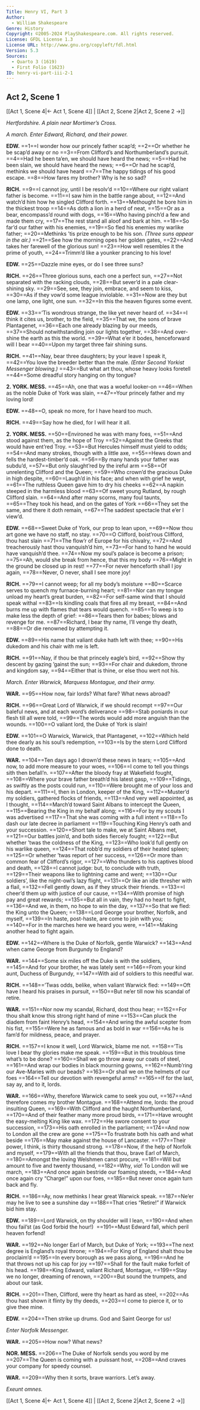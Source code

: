 ```yaml
---
Title: Henry VI, Part 3
Author: 
  - William Shakespeare
Genre: History
Copyright: ©2005-2024 PlayShakespeare.com. All rights reserved.
License: GFDL License 1.3
License URL: http://www.gnu.org/copyleft/fdl.html
Version: 5.3
Sources:
  - Quarto 3 (1619)
  - First Folio (1623)
ID: henry-vi-part-iii-2-1
---
```


## Act 2, Scene 1
[[Act 1, Scene 4|← Act 1, Scene 4]] | [[Act 2, Scene 2|Act 2, Scene 2 →]]

*Hertfordshire. A plain near Mortimer’s Cross.*

*A march. Enter Edward, Richard, and their power.*

**EDW.**
==1==I wonder how our princely father scap’d;
==2==Or whether he be scap’d away or no
==3==From Clifford’s and Northumberland’s pursuit.
==4==Had he been ta’en, we should have heard the news;
==5==Had he been slain, we should have heard the news;
==6==Or had he scap’d, methinks we should have heard
==7==The happy tidings of his good escape.
==8==How fares my brother? Why is he so sad?

**RICH.**
==9==I cannot joy, until I be resolv’d
==10==Where our right valiant father is become.
==11==I saw him in the battle range about,
==12==And watch’d him how he singled Clifford forth.
==13==Methought he bore him in the thickest troop
==14==As doth a lion in a herd of neat,
==15==Or as a bear, encompass’d round with dogs,
==16==Who having pinch’d a few and made them cry,
==17==The rest stand all aloof and bark at him.
==18==So far’d our father with his enemies,
==19==So fled his enemies my warlike father;
==20==Methinks ’tis prize enough to be his son.
*(Three suns appear in the air.)*
==21==See how the morning opes her golden gates,
==22==And takes her farewell of the glorious sun!
==23==How well resembles it the prime of youth,
==24==Trimm’d like a younker prancing to his love!

**EDW.**
==25==Dazzle mine eyes, or do I see three suns?

**RICH.**
==26==Three glorious suns, each one a perfect sun,
==27==Not separated with the racking clouds,
==28==But sever’d in a pale clear-shining sky.
==29==See, see, they join, embrace, and seem to kiss,
==30==As if they vow’d some league inviolable.
==31==Now are they but one lamp, one light, one sun.
==32==In this the heaven figures some event.

**EDW.**
==33==’Tis wondrous strange, the like yet never heard of.
==34==I think it cites us, brother, to the field,
==35==That we, the sons of brave Plantagenet,
==36==Each one already blazing by our meeds,
==37==Should notwithstanding join our lights together,
==38==And over-shine the earth as this the world.
==39==What e’er it bodes, henceforward will I bear
==40==Upon my target three fair shining suns.

**RICH.**
==41==Nay, bear three daughters; by your leave I speak it,
==42==You love the breeder better than the male.
*(Enter Second Yorkist Messenger blowing.)*
==43==But what art thou, whose heavy looks foretell
==44==Some dreadful story hanging on thy tongue?

**2. YORK. MESS.**
==45==Ah, one that was a woeful looker-on
==46==When as the noble Duke of York was slain,
==47==Your princely father and my loving lord!

**EDW.**
==48==O, speak no more, for I have heard too much.

**RICH.**
==49==Say how he died, for I will hear it all.

**2. YORK. MESS.**
==50==Environed he was with many foes,
==51==And stood against them, as the hope of Troy
==52==Against the Greeks that would have ent’red Troy.
==53==But Hercules himself must yield to odds;
==54==And many strokes, though with a little axe,
==55==Hews down and fells the hardest-timber’d oak.
==56==By many hands your father was subdu’d,
==57==But only slaught’red by the ireful arm
==58==Of unrelenting Clifford and the Queen;
==59==Who crown’d the gracious Duke in high despite,
==60==Laugh’d in his face; and when with grief he wept,
==61==The ruthless Queen gave him to dry his cheeks
==62==A napkin steeped in the harmless blood
==63==Of sweet young Rutland, by rough Clifford slain.
==64==And after many scorns, many foul taunts,
==65==They took his head, and on the gates of York
==66==They set the same, and there it doth remain,
==67==The saddest spectacle that e’er I view’d.

**EDW.**
==68==Sweet Duke of York, our prop to lean upon,
==69==Now thou art gone we have no staff, no stay.
==70==O Clifford, boist’rous Clifford, thou hast slain
==71==The flow’r of Europe for his chivalry,
==72==And treacherously hast thou vanquish’d him,
==73==For hand to hand he would have vanquish’d thee.
==74==Now my soul’s palace is become a prison;
==75==Ah, would she break from hence, that this my body
==76==Might in the ground be closed up in rest!
==77==For never henceforth shall I joy again,
==78==Never, O never, shall I see more joy!

**RICH.**
==79==I cannot weep; for all my body’s moisture
==80==Scarce serves to quench my furnace-burning heart;
==81==Nor can my tongue unload my heart’s great burden,
==82==For self-same wind that I should speak withal
==83==Is kindling coals that fires all my breast,
==84==And burns me up with flames that tears would quench.
==85==To weep is to make less the depth of grief:
==86==Tears then for babes; blows and revenge for me.
==87==Richard, I bear thy name, I’ll venge thy death,
==88==Or die renowned by attempting it.

**EDW.**
==89==His name that valiant duke hath left with thee;
==90==His dukedom and his chair with me is left.

**RICH.**
==91==Nay, if thou be that princely eagle’s bird,
==92==Show thy descent by gazing ’gainst the sun;
==93==For chair and dukedom, throne and kingdom say,
==94==Either that is thine, or else thou wert not his.

*March. Enter Warwick, Marquess Montague, and their army.*

**WAR.**
==95==How now, fair lords? What fare? What news abroad?

**RICH.**
==96==Great Lord of Warwick, if we should recompt
==97==Our baleful news, and at each word’s deliverance
==98==Stab poniards in our flesh till all were told,
==99==The words would add more anguish than the wounds.
==100==O valiant lord, the Duke of York is slain!

**EDW.**
==101==O Warwick, Warwick, that Plantagenet,
==102==Which held thee dearly as his soul’s redemption,
==103==Is by the stern Lord Clifford done to death.

**WAR.**
==104==Ten days ago I drown’d these news in tears;
==105==And now, to add more measure to your woes,
==106==I come to tell you things sith then befall’n.
==107==After the bloody fray at Wakefield fought,
==108==Where your brave father breath’d his latest gasp,
==109==Tidings, as swiftly as the posts could run,
==110==Were brought me of your loss and his depart.
==111==I, then in London, keeper of the King,
==112==Muster’d my soldiers, gathered flocks of friends,
==113==And very well appointed, as I thought,
==114==March’d toward Saint Albans to intercept the Queen,
==115==Bearing the King in my behalf along;
==116==For by my scouts I was advertised
==117==That she was coming with a full intent
==118==To dash our late decree in parliament
==119==Touching King Henry’s oath and your succession.
==120==Short tale to make, we at Saint Albans met,
==121==Our battles join’d, and both sides fiercely fought;
==122==But whether ’twas the coldness of the King,
==123==Who look’d full gently on his warlike queen,
==124==That robb’d my soldiers of their heated spleen;
==125==Or whether ’twas report of her success,
==126==Or more than common fear of Clifford’s rigor,
==127==Who thunders to his captives blood and death,
==128==I cannot judge: but, to conclude with truth,
==129==Their weapons like to lightning came and went;
==130==Our soldiers’, like the night-owl’s lazy flight,
==131==Or like an idle thresher with a flail,
==132==Fell gently down, as if they struck their friends.
==133==I cheer’d them up with justice of our cause,
==134==With promise of high pay and great rewards;
==135==But all in vain, they had no heart to fight,
==136==And we, in them, no hope to win the day,
==137==So that we fled: the King unto the Queen;
==138==Lord George your brother, Norfolk, and myself,
==139==In haste, post-haste, are come to join with you;
==140==For in the marches here we heard you were,
==141==Making another head to fight again.

**EDW.**
==142==Where is the Duke of Norfolk, gentle Warwick?
==143==And when came George from Burgundy to England?

**WAR.**
==144==Some six miles off the Duke is with the soldiers,
==145==And for your brother, he was lately sent
==146==From your kind aunt, Duchess of Burgundy,
==147==With aid of soldiers to this needful war.

**RICH.**
==148==’Twas odds, belike, when valiant Warwick fled:
==149==Oft have I heard his praises in pursuit,
==150==But ne’er till now his scandal of retire.

**WAR.**
==151==Nor now my scandal, Richard, dost thou hear;
==152==For thou shalt know this strong right hand of mine
==153==Can pluck the diadem from faint Henry’s head,
==154==And wring the awful scepter from his fist,
==155==Were he as famous and as bold in war
==156==As he is fam’d for mildness, peace, and prayer.

**RICH.**
==157==I know it well, Lord Warwick, blame me not.
==158==’Tis love I bear thy glories make me speak.
==159==But in this troublous time what’s to be done?
==160==Shall we go throw away our coats of steel,
==161==And wrap our bodies in black mourning gowns,
==162==Numb’ring our Ave-Maries with our beads?
==163==Or shall we on the helmets of our foes
==164==Tell our devotion with revengeful arms?
==165==If for the last, say ay, and to it, lords.

**WAR.**
==166==Why, therefore Warwick came to seek you out,
==167==And therefore comes my brother Montague.
==168==Attend me, lords: the proud insulting Queen,
==169==With Clifford and the haught Northumberland,
==170==And of their feather many more proud birds,
==171==Have wrought the easy-melting King like wax.
==172==He swore consent to your succession,
==173==His oath enrolled in the parliament;
==174==And now to London all the crew are gone
==175==To frustrate both his oath and what beside
==176==May make against the house of Lancaster.
==177==Their power, I think, is thirty thousand strong.
==178==Now, if the help of Norfolk and myself,
==179==With all the friends that thou, brave Earl of March,
==180==Amongst the loving Welshmen canst procure,
==181==Will but amount to five and twenty thousand,
==182==Why, *via*! To London will we march,
==183==And once again bestride our foaming steeds,
==184==And once again cry “Charge!” upon our foes,
==185==But never once again turn back and fly.

**RICH.**
==186==Ay, now methinks I hear great Warwick speak.
==187==Ne’er may he live to see a sunshine day
==188==That cries “Retire!” if Warwick bid him stay.

**EDW.**
==189==Lord Warwick, on thy shoulder will I lean,
==190==And when thou fail’st (as God forbid the hour!) 
==191==Must Edward fall, which peril heaven forfend!

**WAR.**
==192==No longer Earl of March, but Duke of York;
==193==The next degree is England’s royal throne;
==194==For King of England shalt thou be proclaim’d
==195==In every borough as we pass along,
==196==And he that throws not up his cap for joy
==197==Shall for the fault make forfeit of his head.
==198==King Edward, valiant Richard, Montague,
==199==Stay we no longer, dreaming of renown,
==200==But sound the trumpets, and about our task.

**RICH.**
==201==Then, Clifford, were thy heart as hard as steel,
==202==As thou hast shown it flinty by thy deeds,
==203==I come to pierce it, or to give thee mine.

**EDW.**
==204==Then strike up drums. God and Saint George for us!

*Enter Norfolk Messenger.*

**WAR.**
==205==How now? What news?

**NOR. MESS.**
==206==The Duke of Norfolk sends you word by me
==207==The Queen is coming with a puissant host,
==208==And craves your company for speedy counsel.

**WAR.**
==209==Why then it sorts, brave warriors. Let’s away.

*Exeunt omnes.*

[[Act 1, Scene 4|← Act 1, Scene 4]] | [[Act 2, Scene 2|Act 2, Scene 2 →]]